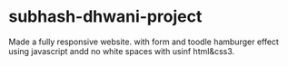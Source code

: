# subhash-dhwani-project
Made a fully responsive website. with form and toodle hamburger effect using javascript andd no white spaces with usinf html&css3. 
